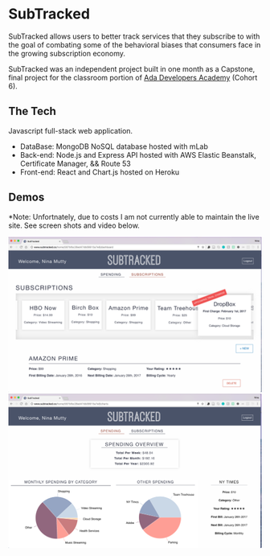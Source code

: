 # SubTracked
SubTracked allows users to better track services that they subscribe to with the goal of combating some of the behavioral biases that consumers face in the growing subscription economy.

SubTracked was an independent project built in one month as a Capstone, final project for the classroom portion of [Ada Developers Academy](http://adadevelopersacademy.org/) (Cohort 6). 

## The Tech
Javascript full-stack web application.
* DataBase: MongoDB NoSQL database hosted with mLab
* Back-end: Node.js and Express API hosted with AWS Elastic Beanstalk, Certificate Manager, && Route 53
* Front-end: React and Chart.js hosted on Heroku

## Demos
*Note: Unfortnately, due to costs I am not currently able to maintain the live site. See screen shots and video below. 


![Dashboard](/public/Demos/subtracked-dashboard.png)
![Charts](/public/Demos/subtracked-graphs.png)
